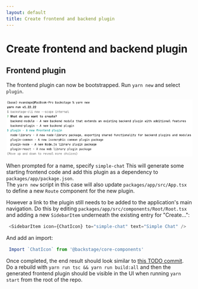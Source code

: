 ```yaml
---
layout: default
title: Create frontend and backend plugin
---
```


# Create frontend and backend plugin

## Frontend plugin
The frontend plugin can now be bootstrapped.  Run `yarn new` and select `plugin`.  

<img src="https://raw.githubusercontent.com/maarten-vandeperre/developer-hub-documentation/main/images/yarn_new_frontend_plugin.png">

When prompted for a name, specify `simple-chat` This will generate some starting frontend code and add this plugin as a dependency to `packages/app/package.json`.  
The `yarn new` script in this case will also update `packages/app/src/App.tsx` to define a new `Route` component for the new plugin.  

However a link to the plugin still needs to be added to the application's main navigation.  Do this by editing `packages/app/src/components/Root/Root.tsx` and adding a 
new `SidebarItem` underneath the existing entry for "Create...":

```typescript
 <SidebarItem icon={ChatIcon} to="simple-chat" text="Simple Chat" />
```
And add an import:
```typescript
 Import `ChatIcon` from '@backstage/core-components'
```
Once completed, the end result should look similar to [this TODO commit]().  
Do a rebuild with `yarn run tsc && yarn run build:all` and then the generated frontend plugin should be visible in the UI when running `yarn start` from the root of the repo.